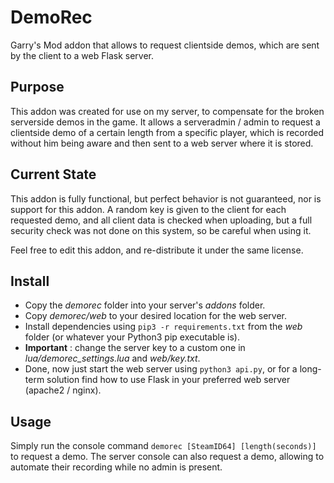 # DemoRec
Garry's Mod addon that allows to request clientside demos, which are sent by the client to a web Flask server.

## Purpose
This addon was created for use on my server, to compensate for the broken serverside demos in the game. It allows a serveradmin / admin to request a clientside demo of a certain length from a specific player, which is recorded without him being aware and then sent to a web server where it is stored.

## Current State
This addon is fully functional, but perfect behavior is not guaranteed, nor is support for this addon.
A random key is given to the client for each requested demo, and all client data is checked when uploading, but a full security check was not done on this system, so be careful when using it.

Feel free to edit this addon, and re-distribute it under the same license.

## Install

- Copy the *demorec* folder into your server's *addons* folder.
- Copy *demorec/web* to your desired location for the web server.
- Install dependencies using `pip3 -r requirements.txt` from the *web* folder (or whatever your Python3 pip executable is).
- **Important** : change the server key to a custom one in *lua/demorec_settings.lua* and *web/key.txt*.
- Done, now just start the web server using `python3 api.py`, or for a long-term solution find how to use Flask in your preferred web server (apache2 / nginx).

## Usage

Simply run the console command `demorec [SteamID64] [length(seconds)]` to request a demo. The server console can also request a demo, allowing to automate their recording while no admin is present.

